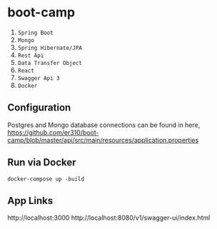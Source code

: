 # boot-camp

1. `Spring Boot`
2. `Mongo`
3. `Spring Hibernate/JPA`
4. `Rest Api`
5. `Data Transfer Object`
6. `React`
7. `Swagger Api 3`
8. `Docker`

## Configuration

Postgres and Mongo database connections can be found in here,
https://github.com/er310/boot-camp/blob/master/api/src/main/resources/application.properties

## Run via Docker

`docker-compose up -build`

## App Links

http://localhost:3000
http://localhost:8080/v1/swagger-ui/index.html

